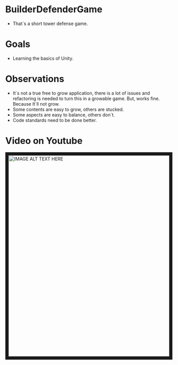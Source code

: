 
# BuilderDefenderGame

- That´s a short tower defense game.

# Goals

- Learning the basics of Unity.
# Observations

- It´s not a true free to grow application, there is a lot of issues and refactoring is needed to turn this in a growable game. But, works fine. Because It´ll not grow.
- Some contents are easy to grow, others are stucked.
- Some aspects are easy to balance, others don´t.
- Code standards need to be done better.
# Video on Youtube

<a href="http://www.youtube.com/watch?feature=player_embedded&v=wmuAUYB9emM
" target="_blank"><img src="http://img.youtube.com/vi/wmuAUYB9emM/0.jpg" 
alt="IMAGE ALT TEXT HERE" width="840" height="630" border="10" /></a>
